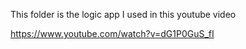 This folder is the logic app I used in this youtube video

https://www.youtube.com/watch?v=dG1P0GuS_fI
